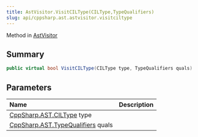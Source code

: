 ```yaml
---
title: AstVisitor.VisitCILType(CILType,TypeQualifiers)
slug: api/cppsharp.ast.astvisitor.visitciltype
---
```

Method in [AstVisitor](/api/cppsharp/ast/astvisitor)

## Summary



```csharp
public virtual bool VisitCILType(CILType type, TypeQualifiers quals)
```

## Parameters

|Name|Description|
|:---|:---|
|[CppSharp.AST.CILType](/api/cppsharp/ast/ciltype) type||
|[CppSharp.AST.TypeQualifiers](/api/cppsharp/ast/typequalifiers) quals||

